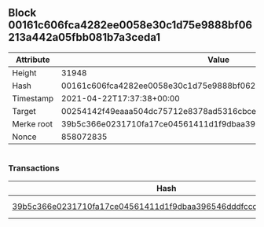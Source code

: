 ## Block 00161c606fca4282ee0058e30c1d75e9888bf06213a442a05fbb081b7a3ceda1

Attribute | Value
--- | ---
Height | 31948
Hash | 00161c606fca4282ee0058e30c1d75e9888bf06213a442a05fbb081b7a3ceda1
Timestamp | 2021-04-22T17:37:38+00:00
Target | 00254142f49eaaa504dc75712e8378ad5316cbcead634704b3734b6271167cc4
Merke root | 39b5c366e0231710fa17ce04561411d1f9dbaa396546dddfccce78aa4443a310
Nonce | 858072835

```

```

### Transactions

Hash | Amount
--- | ---
[39b5c366e0231710fa17ce04561411d1f9dbaa396546dddfccce78aa4443a310](39b5c366e0231710fa17ce04561411d1f9dbaa396546dddfccce78aa4443a310.md) | 10.00000000 SKEPTI 
